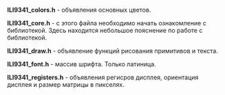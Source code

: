 **ILI9341_colors.h** - объявления основных цветов.

**ILI9341_core.h** - с этого файла необходимо начать ознакомление с библиотекой. Здесь находится небольшое пояснение по работе с библиотекой.

**ILI9341_draw.h** - объявление функций рисования примитивов и текста.

**ILI9341_font.h** - массив шрифта. Только латиница.

**ILI9341_registers.h** - объявления регисров дисплея, ориентация дисплея и размер матрицы в пикселях.
